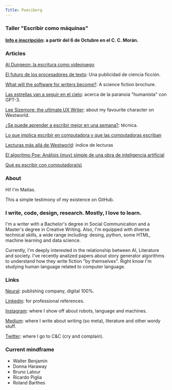 ```yaml
---
Title: Poeciborg
---
```

### Taller "Escribir como máquinas"
#### [Info e inscripción](https://www.culturalmoran.com/formacin/escribircomomaquinas): a partir del 6 de Octubre en el C. C. Morán.

### Articles

[AI Dungeon: la escritura como videojuego](https://medium.com/@poeciborg/ai-dungeon-la-escritura-como-videojuego-d37521fa7dac)

[El futuro de los procesadores de texto](https://medium.com/@poeciborg/el-futuro-de-los-procesadores-de-texto-ca830b0a051): Una publicidad de ciencia ficción.

[What will the software for writers become?](https://medium.com/@poeciborg/what-will-the-software-for-writers-become-6fe81f1b6d7a): A science fiction brochure.

[Las estrellas van a seguir en el cielo](https://medium.com/@poeciborg/bert-gpt3-clarke-509d8b4922a5): acerca de la paranoia "humanista" con GPT-3.

[Lee Sizemore: the ultimate UX Writer](https://medium.com/@poeciborg/lee-sizemore-the-ultimate-ux-writer-db540b53878d): about my favourite character on Westworld.

[¿Se puede aprender a escribir mejor en una semana?](https://medium.com/@poeciborg/se-puede-aprender-a-escribir-mejor-en-una-semana-36f1e47bf310): técnica.

[Lo que implica escribir en computadora y que las computadoras escriban](https://medium.com/@poeciborg/lo-que-implica-escribir-en-computadora-y-que-las-computadoras-escriban-17cb268b2dd)

[Lecturas más allá de Westworld](https://medium.com/@poeciborg/lecturas-m%C3%A1s-all%C3%A1-de-westworld-c4497877fb8): índice de lecturas

[El algoritmo Poe: Análisis (muy) simple de una obra de inteligencia artificial](https://planetachatbot.com/el-algoritmo-poe-an%C3%A1lisis-muy-simple-de-una-obra-de-inteligencia-artificial-1ed5965f85df)

[Qué es escribir con computadora(s)](https://medium.com/@poeciborg/qu%C3%A9-es-escribir-con-computadora-s-da6a4e113699)


### About
Hi! I'm Matías.

This a simple testimony of my existence on GitHub.

### I write, code, design, research. Mostly, I love to learn.

I'm a writer with a Bachelor's degree in Social Communication and a Master's degree in Creative Writing. Also, I'm equipped with diverse technical skills, a wide range including: desing, python, some HTML, machine learning and data science.

Currently, I'm deeply interested in the relationship between AI, Literature and society. I've recently analized papers about story generator algorithms to understand how they write fiction "by themselves". Right know I'm studying human language related to computer language.

### Links
[Neural](https://www.literaturaneural.com/): publishing company, digital 100%.

[Linkedin](https://www.linkedin.com/in/mbuonfrate/): for professional references.

[Instagram](https://www.instagram.com/poeciborg/): where I show off about robots, language and machines.

[Medium](https://medium.com/@poeciborg): where I write about writing (so meta), literature and other wordy stuff.

[Twitter](https://twitter.com/poeciborg): where I go to C&C (cry and complain).

### Current mindframe

- Walter Benjamin
- Donna Haraway
- Bruno Latour
- Ricardo Piglia
- Roland Barthes
